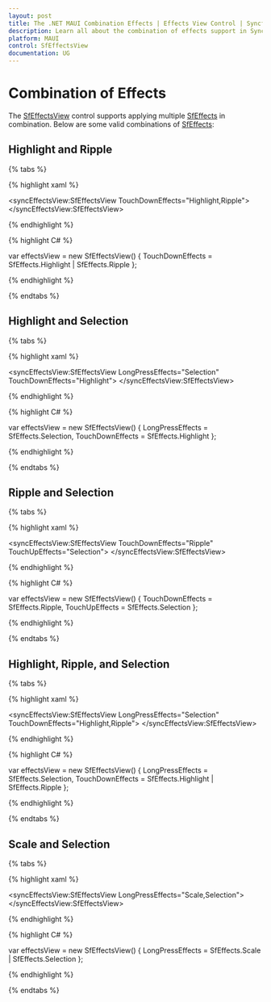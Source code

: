 ```yaml
---
layout: post
title: The .NET MAUI Combination Effects | Effects View Control | Syncfusion®
description: Learn all about the combination of effects support in Syncfusion® .NET MAUI Effects View (SfEffectsView) control and more.
platform: MAUI
control: SfEffectsView
documentation: UG
---
```


# Combination of Effects 

The [SfEffectsView](https://help.syncfusion.com/cr/maui/Syncfusion.Maui.Core.SfEffectsView.html) control supports applying multiple [SfEffects](https://help.syncfusion.com/cr/maui/Syncfusion.Maui.Core.SfEffects.html) in combination. Below are some valid combinations of [SfEffects](https://help.syncfusion.com/cr/maui/Syncfusion.Maui.Core.SfEffects.html):

## Highlight and Ripple

{% tabs %} 

{% highlight xaml %} 

<syncEffectsView:SfEffectsView TouchDownEffects="Highlight,Ripple">
</syncEffectsView:SfEffectsView>

{% endhighlight %}

{% highlight C# %} 

var effectsView = new SfEffectsView()
{
    TouchDownEffects = SfEffects.Highlight | SfEffects.Ripple
};

{% endhighlight %}

{% endtabs %}

## Highlight and Selection

{% tabs %} 

{% highlight xaml %} 

<syncEffectsView:SfEffectsView
    LongPressEffects="Selection"
    TouchDownEffects="Highlight">
</syncEffectsView:SfEffectsView>

{% endhighlight %}

{% highlight C# %} 

var effectsView = new SfEffectsView()
{
    LongPressEffects = SfEffects.Selection,
    TouchDownEffects = SfEffects.Highlight
};

{% endhighlight %}

{% endtabs %}

## Ripple and Selection

{% tabs %} 

{% highlight xaml %} 

<syncEffectsView:SfEffectsView
    TouchDownEffects="Ripple"
    TouchUpEffects="Selection">
</syncEffectsView:SfEffectsView>

{% endhighlight %}

{% highlight C# %} 

var effectsView = new SfEffectsView()
{
    TouchDownEffects = SfEffects.Ripple,
    TouchUpEffects = SfEffects.Selection
};

{% endhighlight %}

{% endtabs %}

## Highlight, Ripple, and Selection

{% tabs %} 

{% highlight xaml %} 

<syncEffectsView:SfEffectsView
    LongPressEffects="Selection"
    TouchDownEffects="Highlight,Ripple">
</syncEffectsView:SfEffectsView>

{% endhighlight %}

{% highlight C# %} 

var effectsView = new SfEffectsView()
{
    LongPressEffects = SfEffects.Selection,
    TouchDownEffects = SfEffects.Highlight | SfEffects.Ripple
};

{% endhighlight %}

{% endtabs %}

## Scale and Selection

{% tabs %} 

{% highlight xaml %} 

 <syncEffectsView:SfEffectsView LongPressEffects="Scale,Selection">
</syncEffectsView:SfEffectsView>

{% endhighlight %}

{% highlight C# %} 

var effectsView = new SfEffectsView()
{
    LongPressEffects = SfEffects.Scale | SfEffects.Selection
};

{% endhighlight %}

{% endtabs %}